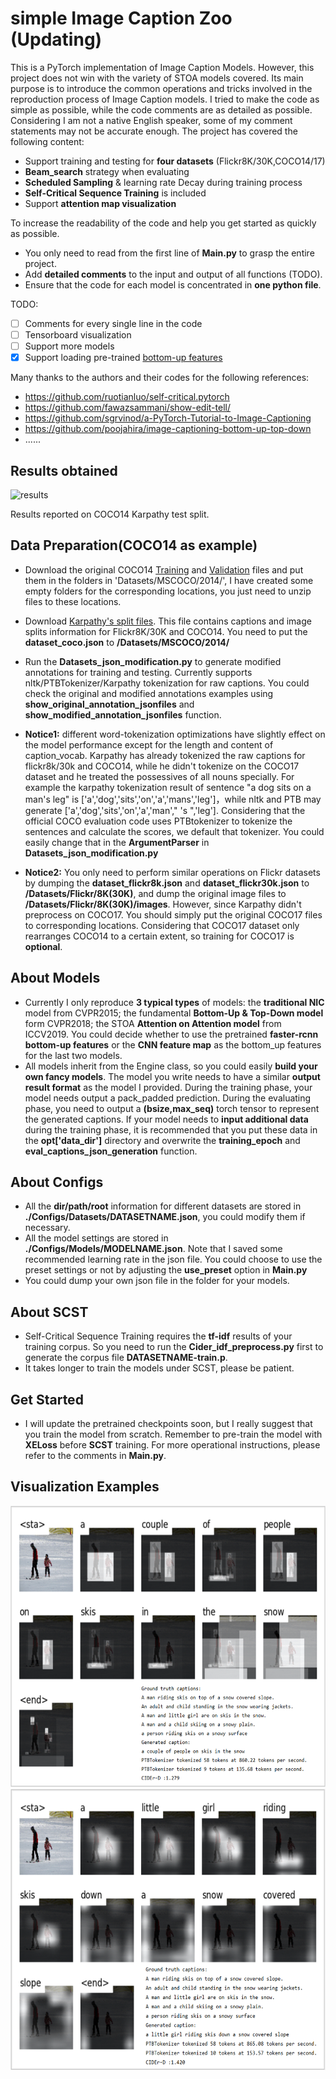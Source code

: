 # simple Image Caption Zoo (Updating)

This is a PyTorch implementation of Image Caption Models. However, this project does not win with the variety of STOA models covered. Its main purpose is to introduce the common operations and tricks involved in the reproduction process of Image Caption models. I tried to make the code as simple as possible, while the code comments are as detailed as possible. Considering I am not a native English speaker, some of my comment statements may not be accurate enough. The project has covered the following content:

- Support training and testing for **four datasets** (Flickr8K/30K,COCO14/17)
- **Beam_search** strategy when evaluating
- **Scheduled Sampling** & learning rate Decay during training process
- **Self-Critical Sequence Training** is included
- Support **attention map visualization**

To increase the readability of the code and help you get started as quickly as possible. 

- You only need to read from the first line of **Main.py** to grasp the entire project.
- Add **detailed comments** to the input and output of all functions (TODO).
- Ensure that the code for each model is concentrated in **one python file**.

TODO:

- [ ] Comments for every single line in the code
- [ ] Tensorboard visualization
- [ ] Support more models
- [x] Support loading pre-trained [bottom-up features](https://imagecaption.blob.core.windows.net/imagecaption/trainval_36.zip)

Many thanks to the authors and their codes for the following references:

- https://github.com/ruotianluo/self-critical.pytorch
- https://github.com/fawazsammani/show-edit-tell/
- https://github.com/sgrvinod/a-PyTorch-Tutorial-to-Image-Captioning
- https://github.com/poojahira/image-captioning-bottom-up-top-down
- ......

## Results obtained

![results](https://github.com/zyj0021200/simpleImageCaptionZoo/blob/master/results.png)

Results reported on COCO14 Karpathy test split.

## Data Preparation(COCO14 as example)

- Download the original COCO14 [Training](http://images.cocodataset.org/zips/train2014.zip) and [Validation](http://images.cocodataset.org/zips/val2014.zip) files and put them in the folders in 'Datasets/MSCOCO/2014/', I have created some empty folders for the corresponding locations, you just need to unzip files to these locations. 

- Download [Karpathy's split files](http://cs.stanford.edu/people/karpathy/deepimagesent/caption_datasets.zip). This file contains captions and image splits information for Flickr8K/30K and COCO14. You need to put the **dataset_coco.json** to **/Datasets/MSCOCO/2014/**
- Run the **Datasets_json_modification.py** to generate modified annotations for training and testing. Currently supports nltk/PTBTokenizer/Karpathy tokenization for raw captions. You could check the original and modified annotations examples using **show_original_annotation_jsonfiles** and **show_modified_annotation_jsonfiles** function.
- **Notice1:** different word-tokenization optimizations have slightly effect on the model performance except for the length and content of caption_vocab. Karpathy has already tokenized the raw captions for flickr8k/30k and COCO14, while he didn't tokenize on the COCO17 dataset and he treated the possessives of all nouns specially. For example the karpathy tokenization result of sentence "a dog sits on a man's leg" is ['a','dog','sits','on','a','mans','leg']，while nltk and PTB may generate ['a','dog','sits','on','a','man'," 's ",'leg']. Considering that the official COCO evaluation code uses PTBtokenizer to tokenize the sentences and calculate the scores, we default that tokenizer. You could easily change that in the **ArgumentParser** in **Datasets_json_modification.py**
- **Notice2:** You only need to perform similar operations on Flickr datasets by dumping the **dataset_flickr8k.json** and **dataset_flickr30k.json** to **/Datasets/Flickr/8K(30K)**, and dump  the original image files to **/Datasets/Flickr/8K(30K)/images**. However, since Karpathy didn't preprocess on COCO17. You should simply put the original COCO17 files to corresponding locations.  Considering that COCO17 dataset only rearranges COCO14 to a certain extent, so training for COCO17 is **optional**.

## About Models

- Currently I only reproduce **3 typical types** of models: the **traditional NIC** model from CVPR2015; the fundamental **Bottom-Up & Top-Down model** form CVPR2018; the STOA **Attention on Attention model** from ICCV2019. You could decide whether to use the pretrained **faster-rcnn bottom-up features** or the **CNN feature map** as the bottom_up features for the last two models. 
- All models inherit from the Engine class, so you could easily **build your own fancy models**. The model you write needs to have a similar **output result format** as the model I provided. During the training phase, your model needs output a pack_padded prediction. During the evaluating phase, you need to output a **(bsize,max_seq)** torch tensor to represent the generated captions. If your model needs to **input additional data** during the training phase, it is recommended that you put these data in the **opt['data_dir']** directory and overwrite the **training_epoch** and **eval_captions_json_generation** function.

## About Configs

- All the **dir/path/root** information for different datasets are stored in **./Configs/Datasets/DATASETNAME.json**, you could modify them if necessary.
- All the model settings are stored in **./Configs/Models/MODELNAME.json**. Note that I saved some recommended learning rate in the json file. You could choose to use the preset settings or not by adjusting the **use_preset** option in **Main.py** 
- You could dump your own json file in the folder for your models.

## About SCST

- Self-Critical Sequence Training requires the **tf-idf** results of your training corpus. So you need to run the **Cider_idf_preprocess.py** first to generate the corpus file **DATASETNAME-train.p**. 
- It takes longer to train the models under SCST, please be patient.

## Get Started

- I will update the pretrained checkpoints soon, but I really suggest that you train the model from scratch. Remember to pre-train the model with **XELoss** before **SCST** training. For more operational instructions, please refer to the comments in **Main.py**.

## Visualization Examples

<div align=center><img src="https://github.com/zyj0021200/simpleImageCaptionZoo/blob/master/images/bbox_atten_BUTD.png" width="600" height="450" /></div>
<div align=center><img src="https://github.com/zyj0021200/simpleImageCaptionZoo/blob/master/images/spatial_atten_BUTD.png" width="600" height="450" /></div>


